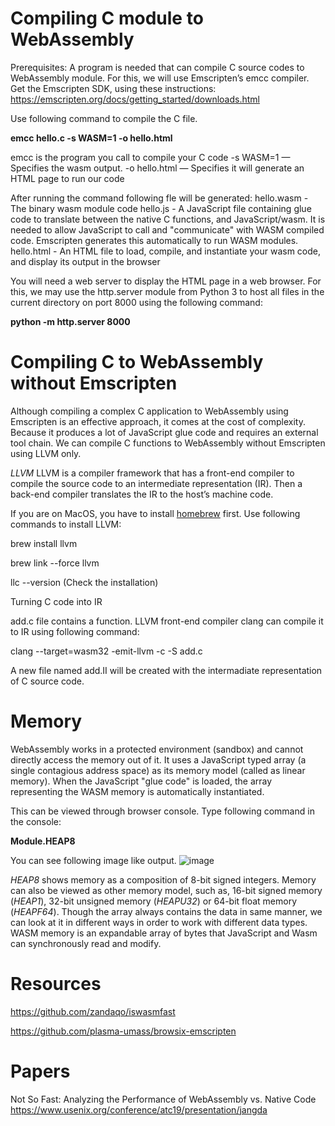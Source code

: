 # Compiling C module to WebAssembly
Prerequisites: A program is needed that can compile C source codes to WebAssembly module. For this, we will use Emscripten’s emcc compiler. Get the Emscripten SDK, using these instructions: https://emscripten.org/docs/getting_started/downloads.html

Use following command to compile the C file. 

**emcc hello.c -s WASM=1 -o hello.html**

emcc is the program you call to compile your C code
-s WASM=1 — Specifies the wasm output.
-o hello.html — Specifies it will generate an HTML page to run our code

After running the command following fle will be generated:
hello.wasm - The binary wasm module code
hello.js - A JavaScript file containing glue code to translate between the native C functions, and JavaScript/wasm. It is needed to allow JavaScript to call and "communicate" with WASM compiled code. Emscripten generates this automatically to run WASM modules.
hello.html - An HTML file to load, compile, and instantiate your wasm code, and display its output in the browser

You will need a web server to display the HTML page in a web browser. For this, we may use the http.server module from Python 3 to host all files in the current directory on port 8000 using the following command:

**python -m http.server 8000**

# Compiling C to WebAssembly without Emscripten

Although compiling a complex C application to WebAssembly using Emscripten is an effective approach, it comes at the cost of complexity. Because it produces a lot of JavaScript glue code and requires an external tool chain. We can compile C functions to WebAssembly without Emscripten using LLVM only.

*LLVM*
LLVM is a compiler framework that has a front-end compiler to compile the source code to an intermediate representation (IR). Then a back-end compiler translates the IR to the host’s machine code.

If you are on MacOS, you have to install [homebrew](http://google.com) first. Use following commands to install LLVM:

brew install llvm

brew link --force llvm

llc --version (Check the installation)

Turning C code into IR

add.c file contains a function. LLVM front-end compiler clang can compile it to IR using following command:

clang --target=wasm32 -emit-llvm -c -S add.c

A new file named add.II will be created with the intermadiate representation of C source code. 


# Memory

WebAssembly works in a protected environment (sandbox) and cannot directly access the memory out of it. It uses a JavaScript typed array (a single contagious address space) as its memory model (called as linear memory). When the JavaScript "glue code" is loaded, the array representing the WASM memory is automatically instantiated. 

This can be viewed through browser console. Type following command in the console:

**Module.HEAP8**

You can see following image like output.
![image](https://user-images.githubusercontent.com/10768241/140510614-21b53344-05bd-46e7-9ba7-ba3ff5da8141.png)

*HEAP8* shows memory as a composition of 8-bit signed integers. Memory can also be viewed as other memory model, such as, 16-bit signed memory (*HEAP1*), 32-bit unsigned memory (*HEAPU32*) or 64-bit float memory (*HEAPF64*). Though the array always contains the data in same manner, we can look at it in different ways in order to work with different data types. WASM memory is an expandable array of bytes that JavaScript and Wasm can synchronously read and modify.

# Resources

https://github.com/zandaqo/iswasmfast

https://github.com/plasma-umass/browsix-emscripten

# Papers

Not So Fast: Analyzing the Performance of WebAssembly vs. Native Code
https://www.usenix.org/conference/atc19/presentation/jangda



